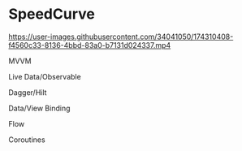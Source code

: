 # SpeedCurve

https://user-images.githubusercontent.com/34041050/174310408-f4560c33-8136-4bbd-83a0-b7131d024337.mp4


MVVM

Live Data/Observable

Dagger/Hilt

Data/View Binding

Flow

Coroutines
